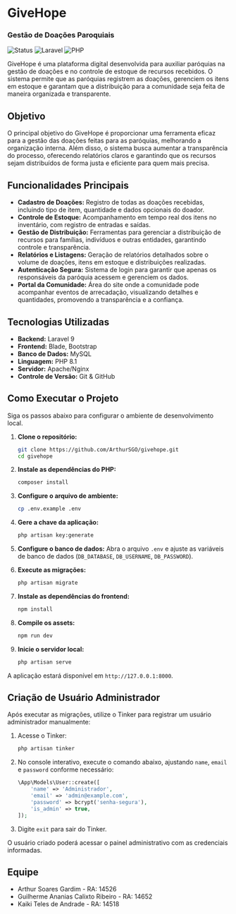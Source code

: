 # GiveHope
### Gestão de Doações Paroquiais

![Status](https://img.shields.io/badge/status-em_desenvolvimento-green)
![Laravel](https://img.shields.io/badge/Laravel-9.15-FF2D20?style=for-the-badge&logo=laravel)
![PHP](https://img.shields.io/badge/PHP-8.1-777BB4?style=for-the-badge&logo=php)

GiveHope é uma plataforma digital desenvolvida para auxiliar paróquias na gestão de doações e no controle de estoque de recursos recebidos. O sistema permite que as paróquias registrem as doações, gerenciem os itens em estoque e garantam que a distribuição para a comunidade seja feita de maneira organizada e transparente.

## Objetivo

O principal objetivo do GiveHope é proporcionar uma ferramenta eficaz para a gestão das doações feitas para as paróquias, melhorando a organização interna. Além disso, o sistema busca aumentar a transparência do processo, oferecendo relatórios claros e garantindo que os recursos sejam distribuídos de forma justa e eficiente para quem mais precisa.

## Funcionalidades Principais

* **Cadastro de Doações:** Registro de todas as doações recebidas, incluindo tipo de item, quantidade e dados opcionais do doador.
* **Controle de Estoque:** Acompanhamento em tempo real dos itens no inventário, com registro de entradas e saídas.
* **Gestão de Distribuição:** Ferramentas para gerenciar a distribuição de recursos para famílias, indivíduos e outras entidades, garantindo controle e transparência.
* **Relatórios e Listagens:** Geração de relatórios detalhados sobre o volume de doações, itens em estoque e distribuições realizadas.
* **Autenticação Segura:** Sistema de login para garantir que apenas os responsáveis da paróquia acessem e gerenciem os dados.
* **Portal da Comunidade:** Área do site onde a comunidade pode acompanhar eventos de arrecadação, visualizando detalhes e quantidades, promovendo a transparência e a confiança.

## Tecnologias Utilizadas

* **Backend:** Laravel 9
* **Frontend:** Blade, Bootstrap
* **Banco de Dados:** MySQL
* **Linguagem:** PHP 8.1
* **Servidor:** Apache/Nginx
* **Controle de Versão:** Git & GitHub

## Como Executar o Projeto

Siga os passos abaixo para configurar o ambiente de desenvolvimento local.

1.  **Clone o repositório:**
    ```bash
    git clone https://github.com/ArthurSGO/givehope.git
    cd givehope
    ```

2.  **Instale as dependências do PHP:**
    ```bash
    composer install
    ```

3.  **Configure o arquivo de ambiente:**
    ```bash
    cp .env.example .env
    ```

4.  **Gere a chave da aplicação:**
    ```bash
    php artisan key:generate
    ```

5.  **Configure o banco de dados:**
    Abra o arquivo `.env` e ajuste as variáveis de banco de dados (`DB_DATABASE`, `DB_USERNAME`, `DB_PASSWORD`).

6.  **Execute as migrações:**
    ```bash
    php artisan migrate
    ```

7.  **Instale as dependências do frontend:**
    ```bash
    npm install
    ```

8.  **Compile os assets:**
    ```bash
    npm run dev
    ```

9.  **Inicie o servidor local:**
    ```bash
    php artisan serve
    ```

A aplicação estará disponível em `http://127.0.0.1:8000`.

## Criação de Usuário Administrador

Após executar as migrações, utilize o Tinker para registrar um usuário administrador manualmente:

1. Acesse o Tinker:
   ```bash
   php artisan tinker
   ```

2. No console interativo, execute o comando abaixo, ajustando `name`, `email` e `password` conforme necessário:
   ```php
   \App\Models\User::create([
       'name' => 'Administrador',
       'email' => 'admin@example.com',
       'password' => bcrypt('senha-segura'),
       'is_admin' => true,
   ]);
   ```

3. Digite `exit` para sair do Tinker.

O usuário criado poderá acessar o painel administrativo com as credenciais informadas.

## Equipe

* Arthur Soares Gardim - RA: 14526
* Guilherme Ananias Calixto Ribeiro - RA: 14652
* Kaiki Teles de Andrade - RA: 14518